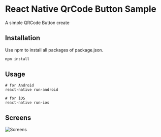 # React Native QrCode Button Sample

A simple QRCode Button create
## Installation

Use npm to install all packages of package.json.

```bash
npm install
```

## Usage

```
# for Android
react-native run-android
```

```
# for iOS
react-native run-ios
```

## Screens

<img src="./image/1.png" alt="Screens">
